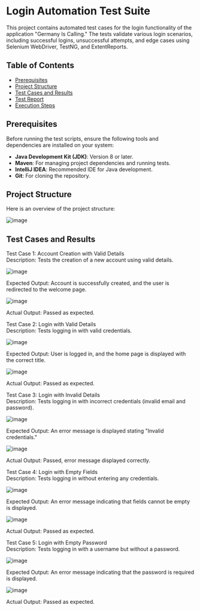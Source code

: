 # Login Automation Test Suite

This project contains automated test cases for the login functionality of the application "Germany Is Calling." The tests validate various login scenarios, including successful logins, unsuccessful attempts, and edge cases using Selenium WebDriver, TestNG, and ExtentReports.

## Table of Contents

- [Prerequisites](#prerequisites)
- [Project Structure](#project-structure)
- [Test Cases and Results](#test-cases-and-results)
- [Test Report](#test-report)
- [Execution Steps](#execution-steps)

## Prerequisites

Before running the test scripts, ensure the following tools and dependencies are installed on your system:

- **Java Development Kit (JDK)**: Version 8 or later.
- **Maven**: For managing project dependencies and running tests.
- **IntelliJ IDEA**: Recommended IDE for Java development.
- **Git**: For cloning the repository.

## Project Structure

Here is an overview of the project structure:

![image](https://github.com/user-attachments/assets/4795bcc9-730b-48af-824d-4cc416638ff7)

## Test Cases and Results

Test Case 1: Account Creation with Valid Details<br>
Description: Tests the creation of a new account using valid details.

![image](https://github.com/user-attachments/assets/6fc4e61a-2b7a-4259-aa9c-afee2ea896c9)

Expected Output: Account is successfully created, and the user is redirected to the welcome page.

![image](https://github.com/user-attachments/assets/8dfacd33-10aa-4300-a590-640d038f1e7d)

Actual Output: Passed as expected.

Test Case 2: Login with Valid Details<br>
Description: Tests logging in with valid credentials.

![image](https://github.com/user-attachments/assets/dcd4566c-acc9-4208-84ad-d0d5b25021ff)


Expected Output: User is logged in, and the home page is displayed with the correct title.

![image](https://github.com/user-attachments/assets/2cbd5316-a548-4f34-a0ee-b7c820279a9c)

Actual Output: Passed as expected.

Test Case 3: Login with Invalid Details<br>
Description: Tests logging in with incorrect credentials (invalid email and password).

![image](https://github.com/user-attachments/assets/e1ea724c-2f9e-4730-9e9d-1c7b3fbc3873)

Expected Output: An error message is displayed stating "Invalid credentials."

![image](https://github.com/user-attachments/assets/57dcdb96-aada-44ae-b28e-51868155f00c)

Actual Output: Passed, error message displayed correctly.

Test Case 4: Login with Empty Fields<br>
Description: Tests logging in without entering any credentials.

![image](https://github.com/user-attachments/assets/6d7287b7-0a64-4779-8680-3a4ff235ae28)

Expected Output: An error message indicating that fields cannot be empty is displayed.

![image](https://github.com/user-attachments/assets/bca13a67-bb8a-4055-a440-743681f6fdad)

Actual Output: Passed as expected.

Test Case 5: Login with Empty Password<br>
Description: Tests logging in with a username but without a password.

![image](https://github.com/user-attachments/assets/0b1e7ea2-e2eb-44c2-ab9f-20d34ec98844)

Expected Output: An error message indicating that the password is required is displayed.

![image](https://github.com/user-attachments/assets/e061d414-e09c-46f4-afee-c9d6d4cccffa)

Actual Output: Passed as expected.





